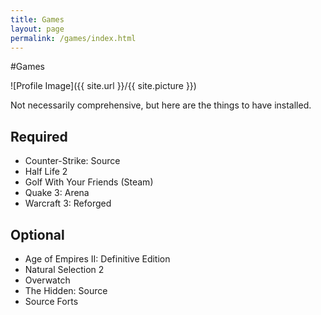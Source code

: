 ```yaml
---
title: Games
layout: page
permalink: /games/index.html
---
```

#Games

<style>
img { width: 50%; margin: 0 auto; display: block; }
</style>

![Profile Image]({{ site.url }}/{{ site.picture }})

<p>Not necessarily comprehensive, but here are the things to have installed.</p>

<h2>Required</h2>

<ul class="skill-list">
	<li>Counter-Strike: Source</li>
	<li>Half Life 2</li>
	<li>Golf With Your Friends (Steam)</li>
	<li>Quake 3: Arena</li>
	<li>Warcraft 3: Reforged</li>
</ul>

<h2>Optional</h2>

<ul class="skill-list">
	<li>Age of Empires II: Definitive Edition</li>
	<li>Natural Selection 2</li>
	<li>Overwatch</li>
	<li>The Hidden: Source</li>
	<li>Source Forts</li>
</ul>
